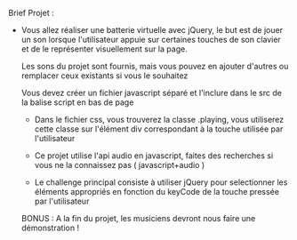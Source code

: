 Brief Projet :

- Vous allez réaliser une batterie virtuelle avec jQuery, le but est de jouer un son lorsque l'utilisateur appuie sur
 certaines touches de son clavier et de le représenter visuellement sur la page.

  Les sons du projet sont fournis, mais vous pouvez en ajouter d'autres ou remplacer ceux existants si vous le souhaitez

  Vous devez créer un fichier javascript séparé et l'inclure dans le src de la balise script en bas de page

  - Dans le fichier css, vous trouverez la classe .playing, vous utiliserez cette classe sur l'élément div correspondant
  à la touche utilisée par l'utilisateur

  - Ce projet utilise l'api audio en javascript, faites des recherches si vous ne la connaissez pas ( javascript+audio )

  - Le challenge principal consiste à utiliser jQuery pour selectionner les éléments appropriés en fonction du keyCode
  de la touche pressée par l'utilisateur

  BONUS : A la fin du projet, les musiciens devront nous faire une démonstration !